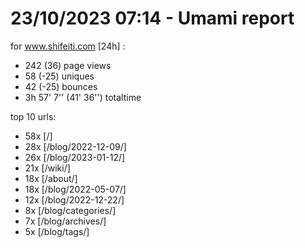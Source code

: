# 23/10/2023 07:14 - Umami report
for www.shifeiti.com [24h] :

 - 242 (36) page views
 - 58 (-25) uniques
 - 42 (-25) bounces
 - 3h 57' 7'' (41' 36'') totaltime


top 10 urls:
 - 58x [/]
 - 28x [/blog/2022-12-09/]
 - 26x [/blog/2023-01-12/]
 - 21x [/wiki/]
 - 18x [/about/]
 - 18x [/blog/2022-05-07/]
 - 12x [/blog/2022-12-22/]
 - 8x [/blog/categories/]
 - 7x [/blog/archives/]
 - 5x [/blog/tags/]


